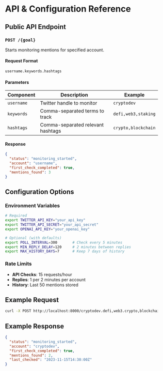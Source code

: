 # API & Configuration Reference

## Public API Endpoint

### `POST /{goal}`
Starts monitoring mentions for specified account.

#### Request Format
```bash
username.keywords.hashtags
```

#### Parameters
| Component  | Description                          | Example             |
|------------|--------------------------------------|---------------------|
| `username` | Twitter handle to monitor            | `cryptodev`         |
| `keywords` | Comma-separated terms to track       | `defi,web3,staking` |
| `hashtags` | Comma-separated relevant hashtags    | `crypto,blockchain` |

#### Response
```json
{
  "status": "monitoring_started",
  "account": "username",
  "first_check_completed": true,
  "mentions_found": 3
}
```

## Configuration Options

### Environment Variables
```bash
# Required
export TWITTER_API_KEY="your_api_key"
export TWITTER_API_SECRET="your_api_secret"
export OPENAI_API_KEY="your_openai_key"

# Optional (with defaults)
export POLL_INTERVAL=300       # Check every 5 minutes
export MIN_REPLY_DELAY=120     # 2 minutes between replies
export MAX_HISTORY_DAYS=7      # Keep 7 days of history
```

### Rate Limits
- **API Checks**: 15 requests/hour
- **Replies**: 1 per 2 minutes per account
- **History**: Last 50 mentions stored

## Example Request
```bash
curl -X POST http://localhost:8000/cryptodev.defi,web3.crypto,blockchain
```

## Example Response
```json
{
  "status": "monitoring_started",
  "account": "cryptodev",
  "first_check_completed": true,
  "mentions_found": 2,
  "last_checked": "2023-11-15T14:30:00Z"
}
```
